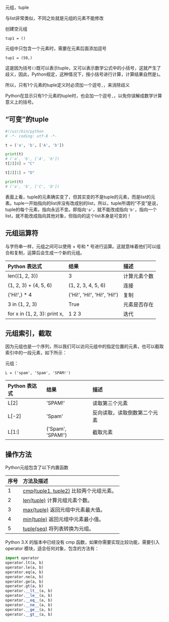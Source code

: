 元组，tuple

与list非常类似，不同之处就是元组的元素不能修改



创建空元组

```
tup1 = ()
```

元组中只包含一个元素时，需要在元素后面添加逗号

```
tup1 = (50,)
```

这是因为括号`()`既可以表示tuple，又可以表示数学公式中的小括号，这就产生了歧义，因此，Python规定，这种情况下，按小括号进行计算，计算结果自然是`1`。

所以，只有1个元素的tuple定义时必须加一个逗号`,`，来消除歧义

Python在显示只有1个元素的tuple时，也会加一个逗号`,`，以免你误解成数学计算意义上的括号。



## “可变”的tuple

```python
#!/usr/bin/python
# -*- coding: utf-8 -*-

t = ('a', 'b', ['A', 'b'])

print(t)
# ('a', 'b', ['A', 'b'])
t[2][0] = "C"

t[2][1] = "D"

print(t)
# ('a', 'b', ['C', 'D'])
```



表面上看，tuple的元素确实变了，但其实变的不是tuple的元素，而是list的元素。tuple一开始指向的list并没有改成别的list，所以，tuple所谓的“不变”是说，tuple的每个元素，指向永远不变。即指向`'a'`，就不能改成指向`'b'`，指向一个list，就不能改成指向其他对象，但指向的这个list本身是可变的！



## 元组运算符

与字符串一样，元组之间可以使用 + 号和 * 号进行运算。这就意味着他们可以组合和复制，运算后会生成一个新的元组。

| Python 表达式                | 结果                         | 描述         |
| :--------------------------- | :--------------------------- | :----------- |
| len((1, 2, 3))               | 3                            | 计算元素个数 |
| (1, 2, 3) + (4, 5, 6)        | (1, 2, 3, 4, 5, 6)           | 连接         |
| ('Hi!',) * 4                 | ('Hi!', 'Hi!', 'Hi!', 'Hi!') | 复制         |
| 3 in (1, 2, 3)               | True                         | 元素是否存在 |
| for x in (1, 2, 3): print x, | 1 2 3                        | 迭代         |



## 元组索引，截取

因为元组也是一个序列，所以我们可以访问元组中的指定位置的元素，也可以截取索引中的一段元素，如下所示：

元组：

```
L = ('spam', 'Spam', 'SPAM!')
```

| Python 表达式 | 结果              | 描述                         |
| :------------ | :---------------- | :--------------------------- |
| L[2]          | 'SPAM!'           | 读取第三个元素               |
| L[-2]         | 'Spam'            | 反向读取，读取倒数第二个元素 |
| L[1:]         | ('Spam', 'SPAM!') | 截取元素                     |



## 操作方法

Python元组包含了以下内置函数

| 序号 | 方法及描述                                                   |
| :--- | :----------------------------------------------------------- |
| 1    | [cmp(tuple1, tuple2)](https://www.runoob.com/python/att-tuple-cmp.html) 比较两个元组元素。 |
| 2    | [len(tuple)](https://www.runoob.com/python/att-tuple-len.html) 计算元组元素个数。 |
| 3    | [max(tuple)](https://www.runoob.com/python/att-tuple-max.html) 返回元组中元素最大值。 |
| 4    | [min(tuple)](https://www.runoob.com/python/att-tuple-min.html) 返回元组中元素最小值。 |
| 5    | [tuple(seq)](https://www.runoob.com/python/att-tuple-tuple.html) 将列表转换为元组。 |





Python 3.X 的版本中已经没有 cmp 函数，如果你需要实现比较功能，需要引入 operator 模块，适合任何对象，包含的方法有：

```python
import operator
operator.lt(a, b)
operator.le(a, b)
operator.eq(a, b)
operator.ne(a, b)
operator.ge(a, b)
operator.gt(a, b)
operator.__lt__(a, b)
operator.__le__(a, b)
operator.__eq__(a, b)
operator.__ne__(a, b)
operator.__ge__(a, b)
operator.__gt__(a, b)
```

